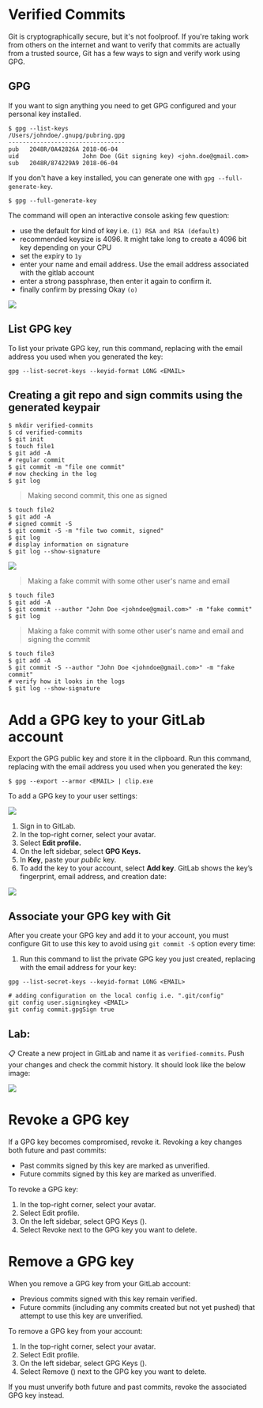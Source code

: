 # Verified Commits

Git is cryptographically secure, but it's not foolproof. If you're taking work from others on the internet and want to verify that commits are actually from a trusted source, Git has a few ways to sign and verify work using GPG.

## GPG
If you want to sign anything you need to get GPG configured and your personal key installed.

```shell
$ gpg --list-keys
/Users/johndoe/.gnupg/pubring.gpg
---------------------------------
pub   2048R/0A42826A 2018-06-04
uid                  John Doe (Git signing key) <john.doe@gmail.com>
sub   2048R/874229A9 2018-06-04
```

If you don't have a key installed, you can generate one with `gpg --full-generate-key`.

```shell
$ gpg --full-generate-key
```
The command will open an interactive console asking few question:
- use the default for kind of key i.e. `(1) RSA and RSA (default)`
- recommended keysize is 4096. It might take long to create a 4096 bit key depending on your CPU
- set the expiry to `1y`
- enter your name and email address. Use the email address associated with the gitlab account
- enter a strong passphrase, then enter it again to confirm it.
- finally confirm by pressing Okay `(o)`

![](/imgs/gpg-generate.png)

## List GPG key
To list your private GPG key, run this command, replacing <EMAIL> with the email address you used when you generated the key:

```shell
gpg --list-secret-keys --keyid-format LONG <EMAIL>
```

## Creating a git repo and sign commits using the generated keypair

```shell
$ mkdir verified-commits
$ cd verified-commits
$ git init
$ touch file1
$ git add -A
# regular commit
$ git commit -m "file one commit"
# now checking in the log
$ git log
```

> Making second commit, this one as signed

```shell
$ touch file2
$ git add -A
# signed commit -S
$ git commit -S -m "file two commit, signed"
$ git log
# display information on signature
$ git log --show-signature
```

![](/imgs/git-log-show-signature.png)

> Making a fake commit with some other user's name and email

```shell
$ touch file3
$ git add -A
$ git commit --author "John Doe <johndoe@gmail.com>" -m "fake commit"
$ git log
```

> Making a fake commit with some other user's name and email and signing the commit

```shell
$ touch file3
$ git add -A
$ git commit -S --author "John Doe <johndoe@gmail.com>" -m "fake commit"
# verify how it looks in the logs
$ git log --show-signature
```

# Add a GPG key to your GitLab account

Export the GPG public key and store it in the clipboard. Run this command, replacing <EMAIL> with the email address you used when you generated the key:

```shell
$ gpg --export --armor <EMAIL> | clip.exe
```

To add a GPG key to your user settings:

![](/imgs/add-gpg-keys.png)

  1. Sign in to GitLab.
  2. In the top-right corner, select your avatar.
  3. Select **Edit profile.**
  4. On the left sidebar, select **GPG Keys.**
  5. In **Key**, paste your _public_ key.
  6. To add the key to your account, select **Add key**. GitLab shows the key’s fingerprint, email address, and creation date:

![](/imgs/added-gpg-key-to-profile.png)


## Associate your GPG key with Git 
After you create your GPG key and add it to your account, you must configure Git to use this key to avoid using `git commit -S` option every time:

1. Run this command to list the private GPG key you just created, replacing <EMAIL> with the email address for your key:

```shell
gpg --list-secret-keys --keyid-format LONG <EMAIL>
```

```shell
# adding configuration on the local config i.e. ".git/config"
git config user.signingkey <EMAIL>
git config commit.gpgSign true
```

## Lab:

📋 Create a new project in GitLab and name it as `verified-commits`. Push your changes and check the commit history. It should look like the below image:

![](/imgs/verified-commit-history.png)

# Revoke a GPG key

If a GPG key becomes compromised, revoke it. Revoking a key changes both future and past commits:

  - Past commits signed by this key are marked as unverified.
  - Future commits signed by this key are marked as unverified.

To revoke a GPG key:

  1. In the top-right corner, select your avatar.
  2. Select Edit profile.
  3. On the left sidebar, select GPG Keys ().
  4. Select Revoke next to the GPG key you want to delete.

# Remove a GPG key

When you remove a GPG key from your GitLab account:

  - Previous commits signed with this key remain verified.
  - Future commits (including any commits created but not yet pushed) that attempt to use this key are unverified.

To remove a GPG key from your account:

  1. In the top-right corner, select your avatar.
  2. Select Edit profile.
  3. On the left sidebar, select GPG Keys ().
  4. Select Remove () next to the GPG key you want to delete.

If you must unverify both future and past commits, revoke the associated GPG key instead.
